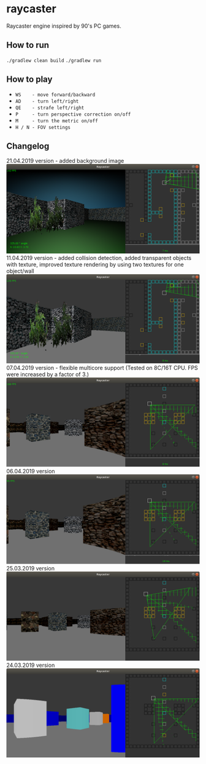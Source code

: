 # raycaster
Raycaster engine inspired by 90's PC games.

How to run
-----------
`./gradlew clean build`
`./gradlew run`

How to play
------------
* `WS    - move forward/backward`
* `AD    - turn left/right`
* `QE    - strafe left/right`
* `P     - turn perspective correction on/off`
* `M     - turn the metric on/off`
* `H / N - FOV settings`

Changelog
------------
21.04.2019 version - added background image
<img alt="Description" src="https://github.com/PavelVavruska/raycaster/blob/master/raycaster_20190421.png">
11.04.2019 version - added collision detection, added transparent objects with texture, improved texture rendering by using two textures for one object/wall  
<img alt="Description" src="https://github.com/PavelVavruska/raycaster/blob/master/raycaster_20190411.png">
07.04.2019 version - flexible multicore support (Tested on 8C/16T CPU. FPS were increased by a factor of 3.)
<img alt="Description" src="https://github.com/PavelVavruska/raycaster/blob/master/raycaster_20190407.png">
06.04.2019 version
<img alt="Description" src="https://github.com/PavelVavruska/raycaster/blob/master/raycaster_20190406.png">
25.03.2019 version
<img alt="Description" src="https://github.com/PavelVavruska/raycaster/blob/master/raycaster_20180325.png">
24.03.2019 version
<img alt="Description" src="https://github.com/PavelVavruska/raycaster/blob/master/raycaster.png">
